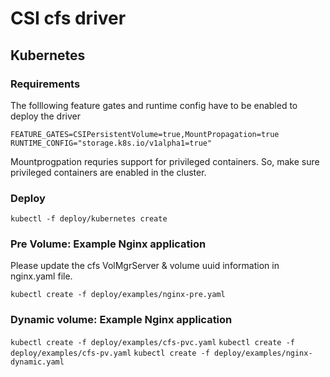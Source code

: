 # CSI cfs driver


## Kubernetes
### Requirements

The folllowing feature gates and runtime config have to be enabled to deploy the driver

```
FEATURE_GATES=CSIPersistentVolume=true,MountPropagation=true
RUNTIME_CONFIG="storage.k8s.io/v1alpha1=true"
```

Mountprogpation requries support for privileged containers. So, make sure privileged containers are enabled in the cluster.

### Deploy

```kubectl -f deploy/kubernetes create```

### Pre Volume: Example Nginx application
Please update the cfs VolMgrServer & volume uuid information in nginx.yaml file.

```kubectl create -f deploy/examples/nginx-pre.yaml```

### Dynamic volume: Example Nginx application
```kubectl create -f deploy/examples/cfs-pvc.yaml```
```kubectl create -f deploy/examples/cfs-pv.yaml```
```kubectl create -f deploy/examples/nginx-dynamic.yaml```
